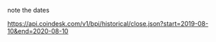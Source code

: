 
note the dates

https://api.coindesk.com/v1/bpi/historical/close.json?start=2019-08-10&end=2020-08-10


